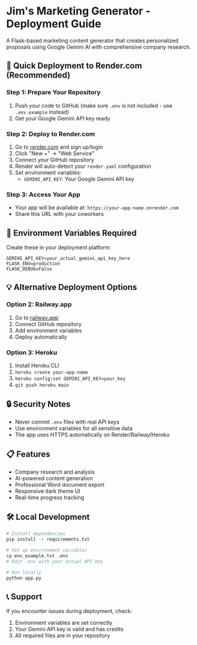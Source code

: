 # Jim's Marketing Generator - Deployment Guide

A Flask-based marketing content generator that creates personalized proposals using Google Gemini AI with comprehensive company research.

## 🚀 Quick Deployment to Render.com (Recommended)

### Step 1: Prepare Your Repository
1. Push your code to GitHub (make sure `.env` is not included - use `.env.example` instead)
2. Get your Google Gemini API key ready

### Step 2: Deploy to Render.com
1. Go to [render.com](https://render.com) and sign up/login
2. Click "New +" → "Web Service"
3. Connect your GitHub repository
4. Render will auto-detect your `render.yaml` configuration
5. Set environment variables:
   - `GEMINI_API_KEY`: Your Google Gemini API key

### Step 3: Access Your App
- Your app will be available at: `https://your-app-name.onrender.com`
- Share this URL with your coworkers

## 🔧 Environment Variables Required

Create these in your deployment platform:

```
GEMINI_API_KEY=your_actual_gemini_api_key_here
FLASK_ENV=production
FLASK_DEBUG=False
```

## 💡 Alternative Deployment Options

### Option 2: Railway.app
1. Go to [railway.app](https://railway.app)
2. Connect GitHub repository
3. Add environment variables
4. Deploy automatically

### Option 3: Heroku
1. Install Heroku CLI
2. `heroku create your-app-name`
3. `heroku config:set GEMINI_API_KEY=your_key`
4. `git push heroku main`

## 🔒 Security Notes
- Never commit `.env` files with real API keys
- Use environment variables for all sensitive data
- The app uses HTTPS automatically on Render/Railway/Heroku

## 📋 Features
- Company research and analysis
- AI-powered content generation
- Professional Word document export
- Responsive dark theme UI
- Real-time progress tracking

## 🛠️ Local Development
```bash
# Install dependencies
pip install -r requirements.txt

# Set up environment variables
cp env_example.txt .env
# Edit .env with your actual API key

# Run locally
python app.py
```

## 📞 Support
If you encounter issues during deployment, check:
1. Environment variables are set correctly
2. Your Gemini API key is valid and has credits
3. All required files are in your repository